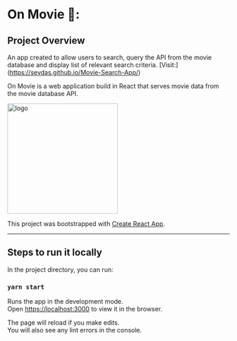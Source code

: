 # On Movie 🎥:

## Project Overview

An app created to allow users to search, query the API from the movie database and display
list of relevant search criteria.
[Visit:] (https://sevdas.github.io/Movie-Search-App/)

On Movie is a web application build in React that serves movie data from the movie database API.

<img width="250" alt="logo" src="https://user-images.githubusercontent.com/63476393/124522977-ff4a1e80-ddec-11eb-8546-894c85308b89.png">


This project was bootstrapped with [Create React App](https://github.com/facebook/create-react-app).

---

## Steps to run it locally

In the project directory, you can run:

### `yarn start`

Runs the app in the development mode.\
Open [https://localhost:3000](https://localhost:3000) to view it in the browser.

The page will reload if you make edits.\
You will also see any lint errors in the console.
